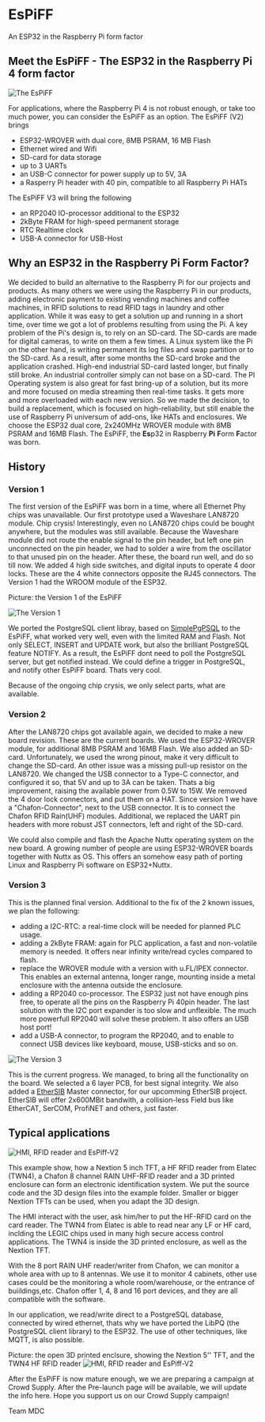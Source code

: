 # EsPiFF
An ESP32 in the Raspberry Pi form factor

## Meet the EsPiFF - The ESP32 in the Raspberry Pi 4 form factor

![The EsPiFF](/images/espiff_angehoben.jpg)

For applications, where the Raspberry Pi 4 is not robust enough, or take too much power, you can consider the EsPiFF as an option.
The EsPiFF (V2) brings
 - ESP32-WROVER with dual core, 8MB PSRAM, 16 MB Flash
 - Ethernet wired and Wifi
 - SD-card for data storage
 - up to 3 UARTs
 - an USB-C connector for power supply up to 5V, 3A
 - a Rasperry Pi header with 40 pin, compatible to all Raspberry Pi HATs

The EsPiFF V3 will bring the following 
 - an RP2040 IO-processor additional to the ESP32
 - 2kByte FRAM for high-speed permanent storage
 - RTC Realtime clock
 - USB-A connector for USB-Host

## Why an ESP32 in the Raspberry Pi Form Factor?

We decided to build an alternative to the Raspberry Pi for our projects and products. As many others we were using the Raspberry Pi in our products, adding electronic payment to existing vending machines and coffee machines, in RFID solutions to read RFID tags in laundry and other application. 
While it was easy to get a solution up and running in a short time, over time we got a lot of problems resulting from using the Pi.
A key problem of the Pi's design is, to rely on an SD-card. The SD-cards are made for digital cameras, to write on them a few times. A Linux system like the Pi on the other hand, is writing permanent its log files and swap partition or to the SD-card. As a result, after some months the SD-card broke and the application crashed. High-end industrial SD-card lasted longer, but finally still broke. An industrial controller simply can not base on a SD-card.
The PI Operating system is also great for fast bring-up of a solution, but its more and more focused on media streaming then real-time tasks. It gets more and more overloaded with each new version.
So we made the decision, to build a replacement, which is focused on high-reliability, but still enable the use of Raspberry Pi universum of add-ons, like HATs and enclosures. We choose the ESP32 dual core, 2x240MHz WROVER module with 8MB PSRAM and 16MB Flash.  The EsPiFF, the **Es**p32 in Raspberry **Pi** **F**orm **F**actor was born.

## History
### Version 1
The first version of the EsPiFF was born in a time, where all Ethernet Phy chips was unavailable. Our first prototype used a Waveshare LAN8720 module. Chip crysis! Interestingly, even no LAN8720 chips could be bought anywhere, but the modules was still available. Because the Waveshare module did not route the enable signal to the pin header, but left one pin unconnected on the pin header, we had to solder a wire from the oscillator to that unused pin on the header. After these, the board run well, and do so till now. We added 4 high side switches, and digital inputs to operate 4 door locks. These are the 4 white connectors opposite the RJ45 connectors. The Version 1 had the WROOM module of the ESP32.  

Picture: the Version 1 of the EsPiFF

![The Version 1](/images/espiff_v1_top.jpg)

We ported the PostgreSQL client libray, based on [SimplePgPSQL](https://github.com/ethanak/SimplePgSQL) to the EsPiFF, what worked very well, even with the limited RAM and Flash. Not only SELECT, INSERT and UPDATE work, but also the brilliant PostgreSQL feature NOTIFY. As a result, the EsPiFF dont need to poll the PostgreSQL server, but get notified instead. We could define a trigger in PostgreSQL, and notify other EsPiFF board. Thats very cool.

Because of the ongoing chip crysis, we only select parts, what are available. 

### Version 2
After the LAN8720 chips got available again, we decided to make a new board revision. These are the current boards. We used the ESP32-WROVER module, for additional 8MB PSRAM and 16MB Flash. We also added an SD-card. Unfortunately, we used the wrong pinout, make it very difficult to change the SD-card. An other issue was a missing pull-up resistor on the LAN8720. 
We changed the USB connector to a Type-C connector, and configured it so, that 5V and up to 3A can be taken. Thats a big improvement, raising the available power from 0.5W to 15W. We removed the 4 door lock connectors, and put them on a HAT. 
Since version 1 we have a "Chafon-Connector", next to the USB connector. It is to connect the Chafon RFID Rain(UHF) modules. Additional, we replaced the UART pin headers with more robust JST connectors, left and right of the SD-card. 

We could also compile and flash the Apache Nuttx operating system on the new board. A growing number of people are using ESP32-WROVER boards together with Nuttx as OS. This offers an somehow easy path of porting Linux and Raspberry Pi software on ESP32+Nuttx. 

### Version 3
This is the planned final version. Additional to the fix of the 2 known issues, we plan the following:
 - adding a I2C-RTC: a real-time clock will be needed for planned PLC usage.
 - adding a 2kByte FRAM: again for PLC application, a fast and non-volatile memory is needed. It offers near infinity write/read cycles compared to flash.
 - replace the WROVER module with a version with u.FL/IPEX connector. This enables an external antenna, longer range, mounting inside a metal enclosure with the antenna outside the enclosure.
 - adding a RP2040 co-processor. The ESP32 just not have enough pins free, to operate all the pins on the Raspberry Pi 40pin header. The last solution with the I2C port expander is too slow and unflexible. The much more powerfull RP2040 will solve these problem. It also offers an USB host port!
 - add a USB-A connector, to program the RP2040, and to enable to connect USB devices like keyboard, mouse, USB-sticks and so on. 

![The Version 3](/images/espiff_v3_board-annotated-400.png)

This is the current progress. We managed, to bring all the functionality on the board. We selected a 6 layer PCB, for best signal integrity.
We also added a [EtherSIB](https://github.com/MDCservice/EtherSIB) Master connector, for our upcomming EtherSIB project. EtherSIB will offer 2x600MBit bandwith, a collision-less Field bus like EtherCAT, SerCOM, ProfiNET and others, just faster.  


## Typical applications


![HMI, RFID reader and EsPiff-V2](/images/espiff_HMI_RFID_Rain.jpg )

This example show, how a Nextion 5 inch TFT, a HF RFID reader from Elatec (TWN4), a Chafon 8 channel RAIN UHF-RFID reader and a 3D printed enclosure can form an electronic identification system. We put the source code and the 3D design files into the example folder. Smaller or bigger Nextion TFTs can be used, when you adapt the 3D design. 

The HMI interact with the user, ask him/her to put the HF-RFID card on the card reader. The TWN4 from Elatec is able to read near any LF or HF card, inclding the LEGIC chips used in many high secure access control applications. The TWN4 is inside the 3D printed enclosure, as well as the Nextion TFT.

With the 8 port RAIN UHF reader/writer from Chafon, we can monitor a whole area with up to 8 antennas. We use it to monitor 4 cabinets, other use cases could be the monitoring a whole room/warehouse, or the entrance of buiildings,etc. Chafon offer 1, 4, 8 and 16 port devices, and they are all compatible with the software. 

In our application, we read/write direct to a PostgreSQL database, connected by wired ethernet, thats why we have ported the LibPQ (the PostgreSQL client library) to the ESP32. The use of other techniques, like MQTT, is also possible. 

Picture: the open 3D printed enclsure, showing the Nextion 5'' TFT, and the TWN4 HF RFID reader
![HMI, RFID reader and EsPiff-V2](/images/HMI_TWN4_enclosure3.jpg )

After the EsPiFF is now mature enough, we we are preparing a campaign at Crowd Supply. After the Pre-launch page will be available, we will update the info here. Hope you support us on our Crowd Supply campaign!

Team MDC
